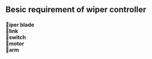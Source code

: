 <H2>
Besic requirement of wiper controller<br>
               <h4>
                iper blade<br>
                link<br>
                switch<br>
                motor<br>
                arm<br>
